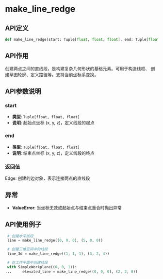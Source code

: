 # make_line_redge

## API定义

```python
def make_line_redge(start: Tuple[float, float, float], end: Tuple[float, float, float]) -> Edge
```

## API作用

创建两点之间的直线段，是构建复杂几何形状的基础元素。可用于构造线框、
创建草图轮廓、定义路径等。支持当前坐标系变换。

## API参数说明

### start

- **类型**: `Tuple[float, float, float]`
- **说明**: 起始点坐标 (x, y, z)，定义线段的起点

### end

- **类型**: `Tuple[float, float, float]`
- **说明**: 结束点坐标 (x, y, z)，定义线段的终点

### 返回值

Edge: 创建的边对象，表示连接两点的直线段

## 异常

- **ValueError**: 当坐标无效或起始点与结束点重合时抛出异常

## API使用例子

```python
 # 创建水平线段
 line = make_line_redge((0, 0, 0), (5, 0, 0))

 # 创建三维空间中的线段
 line_3d = make_line_redge((1, 1, 1), (3, 2, 4))

 # 在工作平面中创建线段
 with SimpleWorkplane((0, 0, 1)):
...     elevated_line = make_line_redge((0, 0, 0), (2, 2, 0))
```
